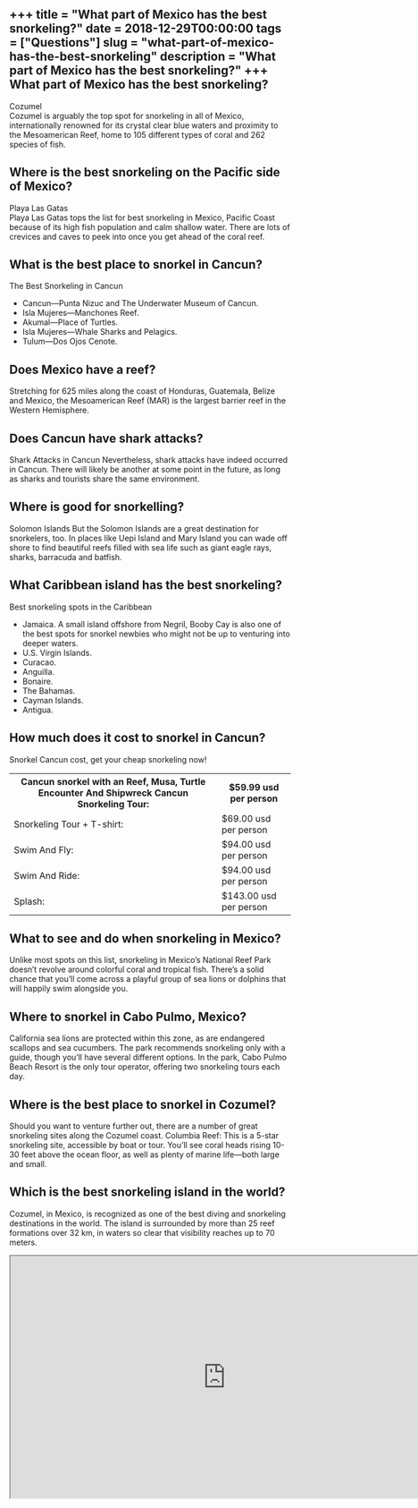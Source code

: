 +++
title = "What part of Mexico has the best snorkeling?"
date = 2018-12-29T00:00:00
tags = ["Questions"]
slug = "what-part-of-mexico-has-the-best-snorkeling"
description = "What part of Mexico has the best snorkeling?"
+++
What part of Mexico has the best snorkeling?
--------------------------------------------

Cozumel  
Cozumel is arguably the top spot for snorkeling in all of Mexico, internationally renowned for its crystal clear blue waters and proximity to the Mesoamerican Reef, home to 105 different types of coral and 262 species of fish.

Where is the best snorkeling on the Pacific side of Mexico?
-----------------------------------------------------------

Playa Las Gatas  
Playa Las Gatas tops the list for best snorkeling in Mexico, Pacific Coast because of its high fish population and calm shallow water. There are lots of crevices and caves to peek into once you get ahead of the coral reef.

What is the best place to snorkel in Cancun?
--------------------------------------------

The Best Snorkeling in Cancun

- Cancun—Punta Nizuc and The Underwater Museum of Cancun.
- Isla Mujeres—Manchones Reef.
- Akumal—Place of Turtles.
- Isla Mujeres—Whale Sharks and Pelagics.
- Tulum—Dos Ojos Cenote.

Does Mexico have a reef?
------------------------

Stretching for 625 miles along the coast of Honduras, Guatemala, Belize and Mexico, the Mesoamerican Reef (MAR) is the largest barrier reef in the Western Hemisphere.

Does Cancun have shark attacks?
-------------------------------

Shark Attacks in Cancun Nevertheless, shark attacks have indeed occurred in Cancun. There will likely be another at some point in the future, as long as sharks and tourists share the same environment.

Where is good for snorkelling?
------------------------------

Solomon Islands But the Solomon Islands are a great destination for snorkelers, too. In places like Uepi Island and Mary Island you can wade off shore to find beautiful reefs filled with sea life such as giant eagle rays, sharks, barracuda and batfish.

What Caribbean island has the best snorkeling?
----------------------------------------------

Best snorkeling spots in the Caribbean

- Jamaica. A small island offshore from Negril, Booby Cay is also one of the best spots for snorkel newbies who might not be up to venturing into deeper waters.
- U.S. Virgin Islands.
- Curacao.
- Anguilla.
- Bonaire.
- The Bahamas.
- Cayman Islands.
- Antigua.

How much does it cost to snorkel in Cancun?
-------------------------------------------

Snorkel Cancun cost, get your cheap snorkeling now!

<table><tr><th>Cancun snorkel with an Reef, Musa, Turtle Encounter And Shipwreck Cancun Snorkeling Tour:</th><th>$59.99 usd per person</th></tr><tr><td>Snorkeling Tour + T-shirt:</td><td>$69.00 usd per person</td></tr><tr><td>Swim And Fly:</td><td>$94.00 usd per person</td></tr><tr><td>Swim And Ride:</td><td>$94.00 usd per person</td></tr><tr><td>Splash:</td><td>$143.00 usd per person</td></tr></table>

What to see and do when snorkeling in Mexico?
---------------------------------------------

Unlike most spots on this list, snorkeling in Mexico’s National Reef Park doesn’t revolve around colorful coral and tropical fish. There’s a solid chance that you’ll come across a playful group of sea lions or dolphins that will happily swim alongside you.

Where to snorkel in Cabo Pulmo, Mexico?
---------------------------------------

California sea lions are protected within this zone, as are endangered scallops and sea cucumbers. The park recommends snorkeling only with a guide, though you’ll have several different options. In the park, Cabo Pulmo Beach Resort is the only tour operator, offering two snorkeling tours each day.

Where is the best place to snorkel in Cozumel?
----------------------------------------------

Should you want to venture further out, there are a number of great snorkeling sites along the Cozumel coast. Columbia Reef: This is a 5-star snorkeling site, accessible by boat or tour. You’ll see coral heads rising 10-30 feet above the ocean floor, as well as plenty of marine life—both large and small.

Which is the best snorkeling island in the world?
-------------------------------------------------

Cozumel, in Mexico, is recognized as one of the best diving and snorkeling destinations in the world. The island is surrounded by more than 25 reef formations over 32 km, in waters so clear that visibility reaches up to 70 meters.

<iframe allow="accelerometer; autoplay; clipboard-write; encrypted-media; gyroscope; picture-in-picture" allowfullscreen="" class="__youtube_prefs__  epyt-is-override  no-lazyload" data-no-lazy="1" data-origheight="433" data-origwidth="770" data-skipgform_ajax_framebjll="" height="433" id="_ytid_50034" loading="lazy" src="https://www.youtube.com/embed/6wNB2nstvfM?enablejsapi=1&autoplay=0&cc_load_policy=0&cc_lang_pref=&iv_load_policy=1&loop=0&modestbranding=0&rel=1&fs=1&playsinline=0&autohide=2&theme=dark&color=red&controls=1&" title="YouTube player" width="770"></iframe>